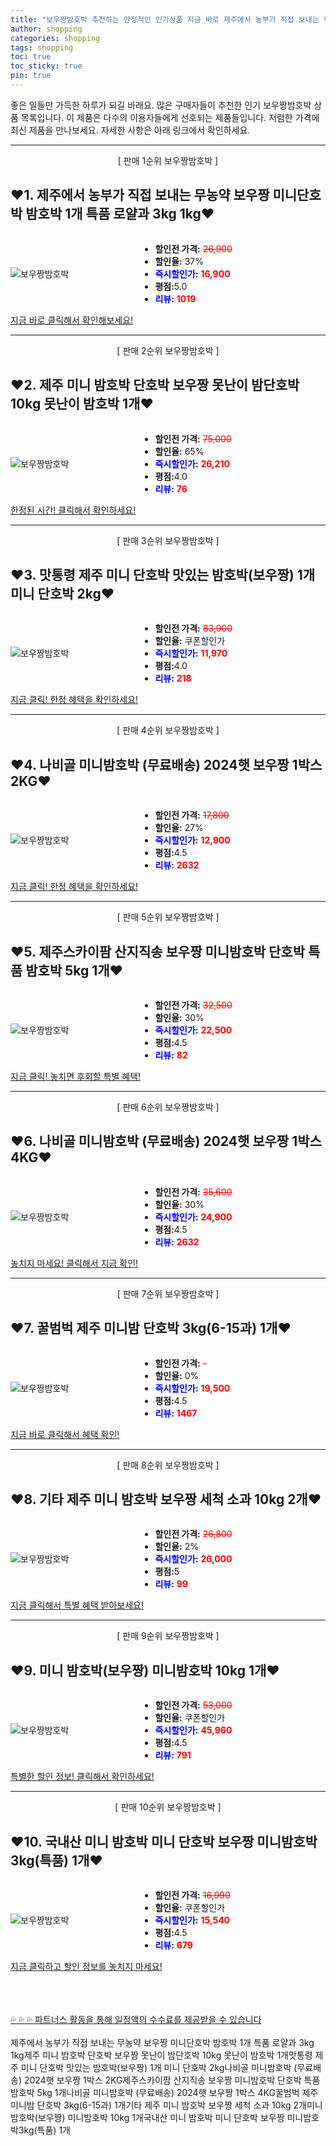 ```yaml
---
title: "보우짱밤호박 추천하는 안정적인 인기상품 지금 바로 제주에서 농부가 직접 보내는 무농약"
author: shopping
categories: shopping
tags: shopping
toc: true
toc_sticky: true
pin: true
---
```

좋은 일들만 가득한 하루가 되길 바래요. 많은 구매자들이 추천한 인기 보우짱밤호박 상품 목록입니다. 이 제품은 다수의 이용자들에게 선호되는 제품들입니다. 저렴한 가격에 최신 제품을 만나보세요. 자세한 사항은 아래 링크에서 확인하세요.

---
<p class="toplist" style="margin: 0 auto; display: block; width: fit-content;">[ 판매 1순위 보우짱밤호박 ]</p>

<h2><strong>❤️1. 제주에서 농부가 직접 보내는 무농약 보우짱 미니단호박 밤호박 1개 특품 로얄과 3kg 1kg❤️</strong></h2>

<div style="display: flex; align-items: center;">
    <div style="flex: 0.4;">
        <img src="https://thumbnail7.coupangcdn.com/thumbnails/remote/230x230ex/image/vendor_inventory/110b/86a01c2eb69967afc06e964f5f76e6d51d7f13dfe33b7e42c52f549cb7ae.jpg" alt="보우짱밤호박" style="max-width: 100%;">
    </div>
    <div style="flex: 0.6; margin-left: 10px;">
        <ul>
            <li><strong>할인전 가격:</strong> <del style="color: red;">26,900</del></li>
            <li><strong>할인율:</strong> 37%</li>
            <li><span style='color:blue'><strong>즉시할인가:</strong></span> <span style='color:red'><strong>16,900</strong></span></li>
            <li><strong>평점:</strong>5.0</li>
            <li><span style='color:blue'><strong>리뷰:</strong></span> <span style='color:red'><strong>1019</strong></span></li>
        </ul>
    </div>
</div>
<div class="center">
    <a href="https://selin100587.github.io?lptag=AF9450613&subid=githubio&pageKey=8243658599&traceid=V0-153&itemId=23703365435&vendorItemId=90197775764" class="myButton">
        지금 바로 클릭해서 확인해보세요!
    </a>
</div>


---
<p class="toplist" style="margin: 0 auto; display: block; width: fit-content;">[ 판매 2순위 보우짱밤호박 ]</p>

<h2><strong>❤️2. 제주 미니 밤호박 단호박 보우짱 못난이 밤단호박 10kg 못난이 밤호박 1개❤️</strong></h2>

<div style="display: flex; align-items: center;">
    <div style="flex: 0.4;">
        <img src="https://thumbnail7.coupangcdn.com/thumbnails/remote/230x230ex/image/vendor_inventory/d71e/7467e3f582afa7972b5ffe1ea01a534db15d7452c1126274a311ae1749b8.png" alt="보우짱밤호박" style="max-width: 100%;">
    </div>
    <div style="flex: 0.6; margin-left: 10px;">
        <ul>
            <li><strong>할인전 가격:</strong> <del style="color: red;">75,000</del></li>
            <li><strong>할인율:</strong> 65%</li>
            <li><span style='color:blue'><strong>즉시할인가:</strong></span> <span style='color:red'><strong>26,210</strong></span></li>
            <li><strong>평점:</strong>4.0</li>
            <li><span style='color:blue'><strong>리뷰:</strong></span> <span style='color:red'><strong>76</strong></span></li>
        </ul>
    </div>
</div>
<div class="center">
    <a href="https://selin100587.github.io?lptag=AF9450613&subid=githubio&pageKey=7522486421&traceid=V0-153&itemId=23045689749&vendorItemId=90079392138" class="myButton">
        한정된 시간! 클릭해서 확인하세요!
    </a>
</div>


---
<p class="toplist" style="margin: 0 auto; display: block; width: fit-content;">[ 판매 3순위 보우짱밤호박 ]</p>

<h2><strong>❤️3. 맛통령 제주 미니 단호박 맛있는 밤호박(보우짱) 1개 미니 단호박 2kg❤️</strong></h2>

<div style="display: flex; align-items: center;">
    <div style="flex: 0.4;">
        <img src="https://thumbnail7.coupangcdn.com/thumbnails/remote/230x230ex/image/vendor_inventory/7121/ffcd3d2a92f0db5fef5aefd403a269017ecdc3358324335e8786aa270af8.jpg" alt="보우짱밤호박" style="max-width: 100%;">
    </div>
    <div style="flex: 0.6; margin-left: 10px;">
        <ul>
            <li><strong>할인전 가격:</strong> <del style="color: red;">83,900</del></li>
            <li><strong>할인율:</strong> 쿠폰할인가</li>
            <li><span style='color:blue'><strong>즉시할인가:</strong></span> <span style='color:red'><strong>11,970</strong></span></li>
            <li><strong>평점:</strong>4.0</li>
            <li><span style='color:blue'><strong>리뷰:</strong></span> <span style='color:red'><strong>218</strong></span></li>
        </ul>
    </div>
</div>
<div class="center">
    <a href="https://selin100587.github.io?lptag=AF9450613&subid=githubio&pageKey=8142477763&traceid=V0-153&itemId=23140416231&vendorItemId=90173313080" class="myButton">
        지금 클릭! 한정 혜택을 확인하세요!
    </a>
</div>


---
<p class="toplist" style="margin: 0 auto; display: block; width: fit-content;">[ 판매 4순위 보우짱밤호박 ]</p>

<h2><strong>❤️4. 나비골 미니밤호박 (무료배송) 2024햇 보우짱 1박스 2KG❤️</strong></h2>

<div style="display: flex; align-items: center;">
    <div style="flex: 0.4;">
        <img src="https://thumbnail7.coupangcdn.com/thumbnails/remote/230x230ex/image/vendor_inventory/c4ce/4e9a07d749744d0c453f7ec944d7e97f198f2a8d19fd530d0a19196d97c4.png" alt="보우짱밤호박" style="max-width: 100%;">
    </div>
    <div style="flex: 0.6; margin-left: 10px;">
        <ul>
            <li><strong>할인전 가격:</strong> <del style="color: red;">17,800</del></li>
            <li><strong>할인율:</strong> 27%</li>
            <li><span style='color:blue'><strong>즉시할인가:</strong></span> <span style='color:red'><strong>12,900</strong></span></li>
            <li><strong>평점:</strong>4.5</li>
            <li><span style='color:blue'><strong>리뷰:</strong></span> <span style='color:red'><strong>2632</strong></span></li>
        </ul>
    </div>
</div>
<div class="center">
    <a href="https://selin100587.github.io?lptag=AF9450613&subid=githubio&pageKey=8194944933&traceid=V0-153&itemId=23466816492&vendorItemId=5047452411" class="myButton">
        지금 클릭! 한정 혜택을 확인하세요!
    </a>
</div>


---
<p class="toplist" style="margin: 0 auto; display: block; width: fit-content;">[ 판매 5순위 보우짱밤호박 ]</p>

<h2><strong>❤️5. 제주스카이팜 산지직송 보우짱 미니밤호박 단호박 특품 밤호박 5kg 1개❤️</strong></h2>

<div style="display: flex; align-items: center;">
    <div style="flex: 0.4;">
        <img src="https://thumbnail8.coupangcdn.com/thumbnails/remote/230x230ex/image/vendor_inventory/6c76/63cd7db31e2bbf685793c32f96b8f690e3a9b7efbbe8a8943401ad75b237.jpg" alt="보우짱밤호박" style="max-width: 100%;">
    </div>
    <div style="flex: 0.6; margin-left: 10px;">
        <ul>
            <li><strong>할인전 가격:</strong> <del style="color: red;">32,500</del></li>
            <li><strong>할인율:</strong> 30%</li>
            <li><span style='color:blue'><strong>즉시할인가:</strong></span> <span style='color:red'><strong>22,500</strong></span></li>
            <li><strong>평점:</strong>4.5</li>
            <li><span style='color:blue'><strong>리뷰:</strong></span> <span style='color:red'><strong>82</strong></span></li>
        </ul>
    </div>
</div>
<div class="center">
    <a href="https://selin100587.github.io?lptag=AF9450613&subid=githubio&pageKey=7400914398&traceid=V0-153&itemId=19155644695&vendorItemId=86017499966" class="myButton">
        지금 클릭! 놓치면 후회할 특별 혜택!
    </a>
</div>


---
<p class="toplist" style="margin: 0 auto; display: block; width: fit-content;">[ 판매 6순위 보우짱밤호박 ]</p>

<h2><strong>❤️6. 나비골 미니밤호박 (무료배송) 2024햇 보우짱 1박스 4KG❤️</strong></h2>

<div style="display: flex; align-items: center;">
    <div style="flex: 0.4;">
        <img src="https://thumbnail7.coupangcdn.com/thumbnails/remote/230x230ex/image/vendor_inventory/c4ce/4e9a07d749744d0c453f7ec944d7e97f198f2a8d19fd530d0a19196d97c4.png" alt="보우짱밤호박" style="max-width: 100%;">
    </div>
    <div style="flex: 0.6; margin-left: 10px;">
        <ul>
            <li><strong>할인전 가격:</strong> <del style="color: red;">35,600</del></li>
            <li><strong>할인율:</strong> 30%</li>
            <li><span style='color:blue'><strong>즉시할인가:</strong></span> <span style='color:red'><strong>24,900</strong></span></li>
            <li><strong>평점:</strong>4.5</li>
            <li><span style='color:blue'><strong>리뷰:</strong></span> <span style='color:red'><strong>2632</strong></span></li>
        </ul>
    </div>
</div>
<div class="center">
    <a href="https://selin100587.github.io?lptag=AF9450613&subid=githubio&pageKey=8194944933&traceid=V0-153&itemId=23466816494&vendorItemId=5047452441" class="myButton">
        놓치지 마세요! 클릭해서 지금 확인!
    </a>
</div>


---
<p class="toplist" style="margin: 0 auto; display: block; width: fit-content;">[ 판매 7순위 보우짱밤호박 ]</p>

<h2><strong>❤️7. 꿀범벅 제주 미니밤 단호박 3kg(6-15과) 1개❤️</strong></h2>

<div style="display: flex; align-items: center;">
    <div style="flex: 0.4;">
        <img src="https://thumbnail8.coupangcdn.com/thumbnails/remote/230x230ex/image/vendor_inventory/3e1c/f65769d64b540efbce5fdcb5ff06bb0e90514713dd9ebc34c032c3373849.jpg" alt="보우짱밤호박" style="max-width: 100%;">
    </div>
    <div style="flex: 0.6; margin-left: 10px;">
        <ul>
            <li><strong>할인전 가격:</strong> <del style="color: red;">-</del></li>
            <li><strong>할인율:</strong> 0%</li>
            <li><span style='color:blue'><strong>즉시할인가:</strong></span> <span style='color:red'><strong>19,500</strong></span></li>
            <li><strong>평점:</strong>4.5</li>
            <li><span style='color:blue'><strong>리뷰:</strong></span> <span style='color:red'><strong>1467</strong></span></li>
        </ul>
    </div>
</div>
<div class="center">
    <a href="https://selin100587.github.io?lptag=AF9450613&subid=githubio&pageKey=7442708731&traceid=V0-153&itemId=19357119942&vendorItemId=82076074163" class="myButton">
        지금 바로 클릭해서 혜택 확인!
    </a>
</div>


---
<p class="toplist" style="margin: 0 auto; display: block; width: fit-content;">[ 판매 8순위 보우짱밤호박 ]</p>

<h2><strong>❤️8. 기타 제주 미니 밤호박 보우짱 세척 소과 10kg 2개❤️</strong></h2>

<div style="display: flex; align-items: center;">
    <div style="flex: 0.4;">
        <img src="https://thumbnail10.coupangcdn.com/thumbnails/remote/230x230ex/image/vendor_inventory/726f/78885b4bfd5820a28d105fa3787c76eb47d067519dd22ab81d1d5f8e4fa5.jpg" alt="보우짱밤호박" style="max-width: 100%;">
    </div>
    <div style="flex: 0.6; margin-left: 10px;">
        <ul>
            <li><strong>할인전 가격:</strong> <del style="color: red;">26,800</del></li>
            <li><strong>할인율:</strong> 2%</li>
            <li><span style='color:blue'><strong>즉시할인가:</strong></span> <span style='color:red'><strong>26,000</strong></span></li>
            <li><strong>평점:</strong>5</li>
            <li><span style='color:blue'><strong>리뷰:</strong></span> <span style='color:red'><strong>99</strong></span></li>
        </ul>
    </div>
</div>
<div class="center">
    <a href="https://selin100587.github.io?lptag=AF9450613&subid=githubio&pageKey=8225243112&traceid=V0-153&itemId=23676000127&vendorItemId=90764771186" class="myButton">
        지금 클릭해서 특별 혜택 받아보세요!
    </a>
</div>


---
<p class="toplist" style="margin: 0 auto; display: block; width: fit-content;">[ 판매 9순위 보우짱밤호박 ]</p>

<h2><strong>❤️9. 미니 밤호박(보우짱) 미니밤호박 10kg 1개❤️</strong></h2>

<div style="display: flex; align-items: center;">
    <div style="flex: 0.4;">
        <img src="https://thumbnail8.coupangcdn.com/thumbnails/remote/230x230ex/image/vendor_inventory/d2c0/d876abcdb93c1190d36f2bca88131ec4186481b0007e3d655137878d0a5c.jpg" alt="보우짱밤호박" style="max-width: 100%;">
    </div>
    <div style="flex: 0.6; margin-left: 10px;">
        <ul>
            <li><strong>할인전 가격:</strong> <del style="color: red;">53,000</del></li>
            <li><strong>할인율:</strong> 쿠폰할인가</li>
            <li><span style='color:blue'><strong>즉시할인가:</strong></span> <span style='color:red'><strong>45,960</strong></span></li>
            <li><strong>평점:</strong>4.5</li>
            <li><span style='color:blue'><strong>리뷰:</strong></span> <span style='color:red'><strong>791</strong></span></li>
        </ul>
    </div>
</div>
<div class="center">
    <a href="https://selin100587.github.io?lptag=AF9450613&subid=githubio&pageKey=7460103450&traceid=V0-153&itemId=19442808201&vendorItemId=77328177276" class="myButton">
        특별한 할인 정보! 클릭해서 확인하세요!
    </a>
</div>


---
<p class="toplist" style="margin: 0 auto; display: block; width: fit-content;">[ 판매 10순위 보우짱밤호박 ]</p>

<h2><strong>❤️10. 국내산 미니 밤호박 미니 단호박 보우짱 미니밤호박3kg(특품) 1개❤️</strong></h2>

<div style="display: flex; align-items: center;">
    <div style="flex: 0.4;">
        <img src="https://thumbnail6.coupangcdn.com/thumbnails/remote/230x230ex/image/vendor_inventory/c6ba/d8c57ed287ada00e6f5defe26cc18a296038c85a7f0b6b3c7280d88d793b.jpg" alt="보우짱밤호박" style="max-width: 100%;">
    </div>
    <div style="flex: 0.6; margin-left: 10px;">
        <ul>
            <li><strong>할인전 가격:</strong> <del style="color: red;">16,990</del></li>
            <li><strong>할인율:</strong> 쿠폰할인가</li>
            <li><span style='color:blue'><strong>즉시할인가:</strong></span> <span style='color:red'><strong>15,540</strong></span></li>
            <li><strong>평점:</strong>4.5</li>
            <li><span style='color:blue'><strong>리뷰:</strong></span> <span style='color:red'><strong>679</strong></span></li>
        </ul>
    </div>
</div>
<div class="center">
    <a href="https://selin100587.github.io?lptag=AF9450613&subid=githubio&pageKey=5756597199&traceid=V0-153&itemId=9736909123&vendorItemId=87228119272" class="myButton">
        지금 클릭하고 할인 정보를 놓치지 마세요!
    </a>
</div>

<br><br><br>[💦 💦 💦 파트너스 활동을 통해 일정액의 수수료를 제공받을 수 있습니다](https://link.coupang.com/a/bcpT2c)<br><br>제주에서 농부가 직접 보내는 무농약 보우짱 미니단호박 밤호박 1개 특품 로얄과 3kg 1kg제주 미니 밤호박 단호박 보우짱 못난이 밤단호박 10kg 못난이 밤호박 1개맛통령 제주 미니 단호박 맛있는 밤호박(보우짱) 1개 미니 단호박 2kg나비골 미니밤호박 (무료배송) 2024햇 보우짱 1박스 2KG제주스카이팜 산지직송 보우짱 미니밤호박 단호박 특품 밤호박 5kg 1개나비골 미니밤호박 (무료배송) 2024햇 보우짱 1박스 4KG꿀범벅 제주 미니밤 단호박 3kg(6-15과) 1개기타 제주 미니 밤호박 보우짱 세척 소과 10kg 2개미니 밤호박(보우짱) 미니밤호박 10kg 1개국내산 미니 밤호박 미니 단호박 보우짱 미니밤호박3kg(특품) 1개